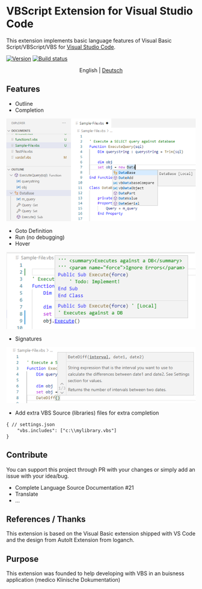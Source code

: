# VBScript Extension for Visual Studio Code
This extension implements basic language features of Visual Basic Script/VBScript/VBS for [Visual Studio Code](https://code.visualstudio.com/).

[![Version](https://vsmarketplacebadge.apphb.com/version/serpen.vbsvscode.svg)](https://marketplace.visualstudio.com/items?itemName=serpen.vbsvscode)
[![Build status](https://ci.appveyor.com/api/projects/status/0i0hrbt657y8geef?svg=true)](https://ci.appveyor.com/project/Serpen/vbs-vscode)

<p align="center">
  <span>English</span> | 
  <a href="./README.de.md">Deutsch</a>
</p>

## Features
- Outline
- Completion

![Outline](assets/docs/Completion-And-Outline.png)
- Goto Definition
- Run (no debugging)
- Hover 

![Hover](assets/docs/Hover.png)
- Signatures

![Hover](assets/docs/Signature.png)

- Add extra VBS Source (libraries) files for extra completion
```
{ // settings.json
    "vbs.includes": ["c:\\mylibrary.vbs"]
}
```

## Contribute
You can support this project through PR with your changes or simply add an issue with your idea/bug.
- Complete Language Source Documentation #21
- Translate
- ...

## References / Thanks
This extension is based on the Visual Basic extension shipped with VS Code and the design from AutoIt Extension from loganch.

## Purpose
This extension was founded to help developing with VBS in an buisness application (medico Klinische Dokumentation)